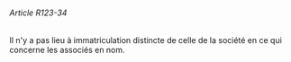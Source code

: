 ###### Article R123-34

Il n'y a pas lieu à immatriculation distincte de celle de la société en ce qui concerne les associés en nom.

